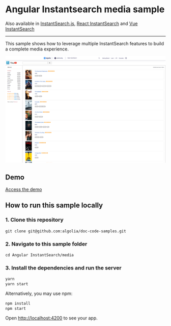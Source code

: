 # Angular Instantsearch media sample

Also available in [InstantSearch.js](../../InstantSearch.js/media/), [React InstantSearch](../../react-instantsearch/media/) and [Vue InstantSearch](../../vue-instantsearch/media/)

---

This sample shows how to leverage multiple InstantSearch features to build a complete media experience.

<p align="center"><img src="capture.png?raw=true" alt="A capture of the Algolia Angular InstantSearch media demo" /></p>

## Demo

[Access the demo](https://codesandbox.io/s/github/algolia/doc-code-samples/tree/master/angular-instantsearch/media)

## How to run this sample locally

### 1. Clone this repository

```
git clone git@github.com:algolia/doc-code-samples.git
```

### 2. Navigate to this sample folder

```
cd Angular InstantSearch/media
```

### 3. Install the dependencies and run the server

```
yarn
yarn start
```

Alternatively, you may use npm:

```
npm install
npm start
```

Open <http://localhost:4200> to see your app.

